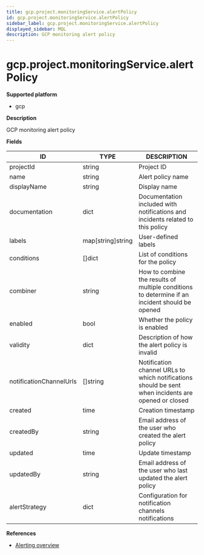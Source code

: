 ```yaml
---
title: gcp.project.monitoringService.alertPolicy
id: gcp.project.monitoringService.alertPolicy
sidebar_label: gcp.project.monitoringService.alertPolicy
displayed_sidebar: MQL
description: GCP monitoring alert policy
---
```


# gcp.project.monitoringService.alertPolicy

**Supported platform**

- gcp

**Description**

GCP monitoring alert policy

**Fields**

| ID                      | TYPE              | DESCRIPTION                                                                                         |
| ----------------------- | ----------------- | --------------------------------------------------------------------------------------------------- |
| projectId               | string            | Project ID                                                                                          |
| name                    | string            | Alert policy name                                                                                   |
| displayName             | string            | Display name                                                                                        |
| documentation           | dict              | Documentation included with notifications and incidents related to this policy                      |
| labels                  | map[string]string | User-defined labels                                                                                 |
| conditions              | &#91;&#93;dict    | List of conditions for the policy                                                                   |
| combiner                | string            | How to combine the results of multiple conditions to determine if an incident should be opened      |
| enabled                 | bool              | Whether the policy is enabled                                                                       |
| validity                | dict              | Description of how the alert policy is invalid                                                      |
| notificationChannelUrls | &#91;&#93;string  | Notification channel URLs to which notifications should be sent when incidents are opened or closed |
| created                 | time              | Creation timestamp                                                                                  |
| createdBy               | string            | Email address of the user who created the alert policy                                              |
| updated                 | time              | Update timestamp                                                                                    |
| updatedBy               | string            | Email address of the user who last updated the alert policy                                         |
| alertStrategy           | dict              | Configuration for notification channels notifications                                               |

**References**

- [Alerting overview](https://cloud.google.com/monitoring/alerts)
